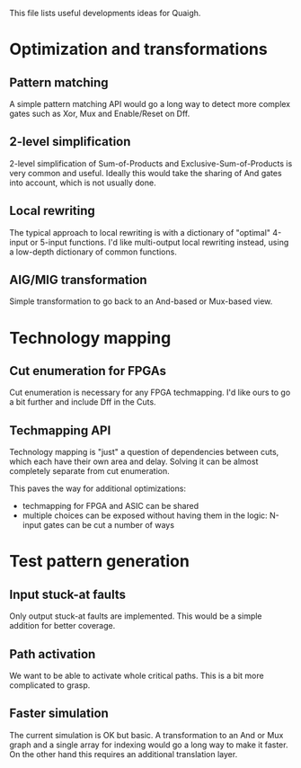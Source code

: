 
This file lists useful developments ideas for Quaigh.


# Optimization and transformations

## Pattern matching

A simple pattern matching API would go a long way to detect more complex gates such as Xor, Mux and Enable/Reset on Dff.

## 2-level simplification

2-level simplification of Sum-of-Products and Exclusive-Sum-of-Products is very common and useful.
Ideally this would take the sharing of And gates into account, which is not usually done.

## Local rewriting

The typical approach to local rewriting is with a dictionary of "optimal" 4-input or 5-input functions.
I'd like multi-output local rewriting instead, using a low-depth dictionary of common functions.

## AIG/MIG transformation

Simple transformation to go back to an And-based or Mux-based view.


# Technology mapping

## Cut enumeration for FPGAs

Cut enumeration is necessary for any FPGA techmapping. I'd like ours to go a bit further and include Dff in the Cuts.

## Techmapping API

Technology mapping is "just" a question of dependencies between cuts, which each have their own area and delay.
Solving it can be almost completely separate from cut enumeration.

This paves the way for additional optimizations:
*   techmapping for FPGA and ASIC can be shared
*   multiple choices can be exposed without having them in the logic: N-input gates can be cut a number of ways


# Test pattern generation

## Input stuck-at faults

Only output stuck-at faults are implemented. This would be a simple addition for better coverage.

## Path activation

We want to be able to activate whole critical paths. This is a bit more complicated to grasp.

## Faster simulation

The current simulation is OK but basic.
A transformation to an And or Mux graph and a single array for indexing would go a long way to make it faster.
On the other hand this requires an additional translation layer.



